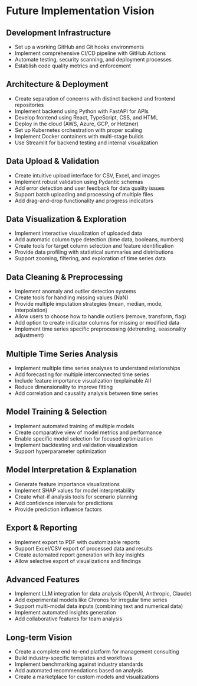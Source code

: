 # Future Implementation Vision

## Development Infrastructure

- Set up a working GitHub and Git hooks environments
- Implement comprehensive CI/CD pipeline with GitHub Actions
- Automate testing, security scanning, and deployment processes
- Establish code quality metrics and enforcement

## Architecture & Deployment

- Create separation of concerns with distinct backend and frontend repositories
- Implement backend using Python with FastAPI for APIs
- Develop frontend using React, TypeScript, CSS, and HTML
- Deploy in the cloud (AWS, Azure, GCP, or Hetzner)
- Set up Kubernetes orchestration with proper scaling
- Implement Docker containers with multi-stage builds
- Use Streamlit for backend testing and internal visualization

## Data Upload & Validation

- Create intuitive upload interface for CSV, Excel, and images
- Implement robust validation using Pydantic schemas
- Add error detection and user feedback for data quality issues
- Support batch uploading and processing of multiple files
- Add drag-and-drop functionality and progress indicators

## Data Visualization & Exploration

- Implement interactive visualization of uploaded data
- Add automatic column type detection (time data, booleans, numbers)
- Create tools for target column selection and feature identification
- Provide data profiling with statistical summaries and distributions
- Support zooming, filtering, and exploration of time series data

## Data Cleaning & Preprocessing

- Implement anomaly and outlier detection systems
- Create tools for handling missing values (NaN)
- Provide multiple imputation strategies (mean, median, mode, interpolation)
- Allow users to choose how to handle outliers (remove, transform, flag)
- Add option to create indicator columns for missing or modified data
- Implement time series specific preprocessing (detrending, seasonality adjustment)

## Multiple Time Series Analysis

- Implement multiple time series analyses to understand relationships
- Add forecasting for multiple interconnected time series
- Include feature importance visualization (explainable AI)
- Reduce dimensionality to improve fitting
- Add correlation and causality analysis between time series

## Model Training & Selection

- Implement automated training of multiple models
- Create comparative view of model metrics and performance
- Enable specific model selection for focused optimization
- Implement backtesting and validation visualization
- Support hyperparameter optimization

## Model Interpretation & Explanation

- Generate feature importance visualizations
- Implement SHAP values for model interpretability
- Create what-if analysis tools for scenario planning
- Add confidence intervals for predictions
- Provide prediction influence factors

## Export & Reporting

- Implement export to PDF with customizable reports
- Support Excel/CSV export of processed data and results
- Create automated report generation with key insights
- Allow selective export of visualizations and findings

## Advanced Features

- Implement LLM integration for data analysis (OpenAI, Anthropic, Claude)
- Add experimental models like Chronos for irregular time series
- Support multi-modal data inputs (combining text and numerical data)
- Implement automated insights generation
- Add collaborative features for team analysis

## Long-term Vision

- Create a complete end-to-end platform for management consulting
- Build industry-specific templates and workflows
- Implement benchmarking against industry standards
- Add automated recommendations based on analysis
- Create a marketplace for custom models and visualizations
